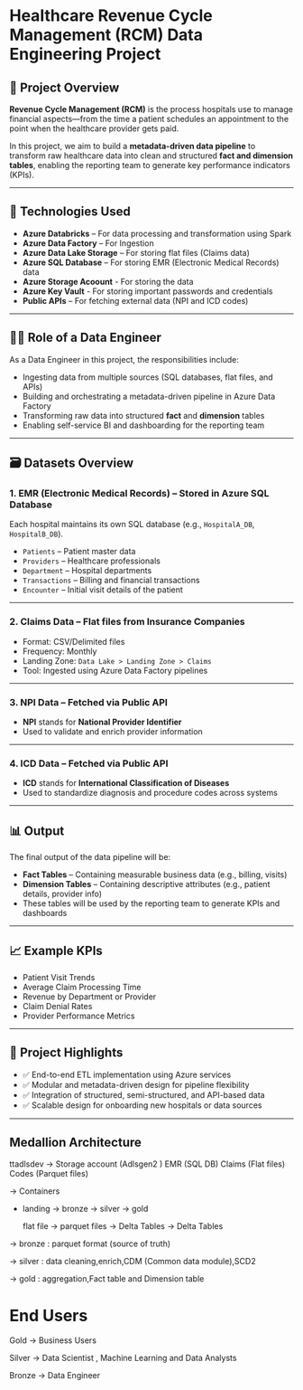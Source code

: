 # Healthcare Revenue Cycle Management (RCM) Data Engineering Project

## 📘 Project Overview

**Revenue Cycle Management (RCM)** is the process hospitals use to manage financial aspects—from the time a patient schedules an appointment to the point when the healthcare provider gets paid.

In this project, we aim to build a **metadata-driven data pipeline** to transform raw healthcare data into clean and structured **fact and dimension tables**, enabling the reporting team to generate key performance indicators (KPIs).

---

## 🚀 Technologies Used

- **Azure Databricks** – For data processing and transformation using Spark
- **Azure Data Factory** – For Ingestion
- **Azure Data Lake Storage** – For storing flat files (Claims data)
- **Azure SQL Database** – For storing EMR (Electronic Medical Records) data
- **Azure Storage Acoount** - For storing the data
- **Azure Key Vault** - For storing important passwords and credentials
- **Public APIs** – For fetching external data (NPI and ICD codes)

---

## 🧑‍💻 Role of a Data Engineer

As a Data Engineer in this project, the responsibilities include:

- Ingesting data from multiple sources (SQL databases, flat files, and APIs)
- Building and orchestrating a metadata-driven pipeline in Azure Data Factory
- Transforming raw data into structured **fact** and **dimension** tables
- Enabling self-service BI and dashboarding for the reporting team

---

## 🗃️ Datasets Overview

### 1. EMR (Electronic Medical Records) – **Stored in Azure SQL Database**

Each hospital maintains its own SQL database (e.g., `HospitalA_DB`, `HospitalB_DB`).

- `Patients` – Patient master data
- `Providers` – Healthcare professionals
- `Department` – Hospital departments
- `Transactions` – Billing and financial transactions
- `Encounter` – Initial visit details of the patient

---

### 2. Claims Data – **Flat files from Insurance Companies**

- Format: CSV/Delimited files
- Frequency: Monthly
- Landing Zone: `Data Lake > Landing Zone > Claims`
- Tool: Ingested using Azure Data Factory pipelines

---

### 3. NPI Data – **Fetched via Public API**

- **NPI** stands for **National Provider Identifier**
- Used to validate and enrich provider information

---

### 4. ICD Data – **Fetched via Public API**

- **ICD** stands for **International Classification of Diseases**
- Used to standardize diagnosis and procedure codes across systems

---

## 📊 Output

The final output of the data pipeline will be:

- **Fact Tables** – Containing measurable business data (e.g., billing, visits)
- **Dimension Tables** – Containing descriptive attributes (e.g., patient details, provider info)
- These tables will be used by the reporting team to generate KPIs and dashboards

---

## 📈 Example KPIs

- Patient Visit Trends
- Average Claim Processing Time
- Revenue by Department or Provider
- Claim Denial Rates
- Provider Performance Metrics

---

## 📌 Project Highlights

- ✅ End-to-end ETL implementation using Azure services
- ✅ Modular and metadata-driven design for pipeline flexibility
- ✅ Integration of structured, semi-structured, and API-based data
- ✅ Scalable design for onboarding new hospitals or data sources

---

## Medallion Architecture

ttadlsdev -> Storage account (Adlsgen2 )
EMR (SQL DB)
Claims (Flat files)
Codes (Parquet files)

-> Containers 

- landing          -> bronze            -> silver           -> gold


   flat file        -> parquet files     -> Delta Tables     -> Delta Tables

-> bronze : parquet format (source of truth)


-> silver : data cleaning,enrich,CDM (Common data module),SCD2


-> gold   : aggregation,Fact table and Dimension table


# End Users
Gold -> Business Users


Silver -> Data Scientist , Machine Learning and Data Analysts


Bronze -> Data Engineer





